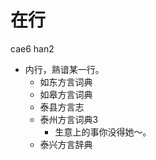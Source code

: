 # 在行
cae6 han2
+ 内行，熟谙某一行。
  * 如东方言词典
  * 如皋方言词典
  * 泰县方言志
  * 泰州方言词典3
    - 生意上的事你没得她～。
  * 泰兴方言辞典
